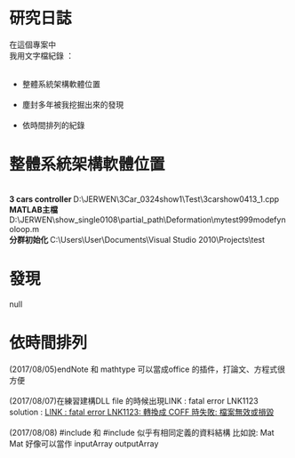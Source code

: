 # 研究日誌

在這個專案中<br>
我用文字檔紀錄 ： <br>
<ul>
  <li>整體系統架構軟體位置</li>
  <li>塵封多年被我挖掘出來的發現</li>
  <li>依時間排列的紀錄</li>
</ul>

<h1>整體系統架構軟體位置</h1><br>
<b>3 cars controller </b>D:\JERWEN\3Car_0324show1\Test\3carshow0413_1.cpp<br>
<b>MATLAB主檔</b> D:\JERWEN\show_single0108\partial_path\Deformation\mytest999modefynoloop.m<br>
<b>分群初始化 </b>C:\Users\User\Documents\Visual Studio 2010\Projects\test<br>

<h1>發現</h1>
null<br>

<h1>依時間排列</h1>
(2017/08/05)endNote 和 mathtype 可以當成office 的插件，打論文、方程式很方便<br><br>
(2017/08/07)在練習建構DLL file 的時候出現LINK : fatal error LNK1123
solution : <a href = "https://xiaolaba.wordpress.com/2013/09/01/link-fatal-error-lnk1123-%E8%BD%89%E6%8F%9B%E6%88%90-coff-%E6%99%82%E5%A4%B1%E6%95%97-%E6%AA%94%E6%A1%88%E7%84%A1%E6%95%88%E6%88%96%E6%90%8D%E6%AF%80/">LINK : fatal error LNK1123: 轉換成 COFF 時失敗: 檔案無效或損毀</a><br><br>
(2017/08/08)
#include <opencv2/opencv.hpp> 和 #include <opencv2/core/core.hpp> 似乎有相同定義的資料結構 比如說: Mat
Mat 好像可以當作 inputArray outputArray

